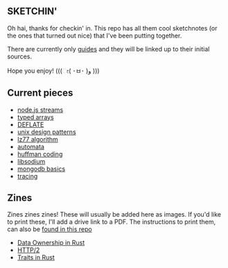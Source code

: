 ## SKETCHIN'

Oh hai, thanks for checkin' in. This repo has all them cool sketchnotes (or the
ones that turned out nice) that I've been putting together. 

There are currently only
[guides](https://github.com/lrlna/sketchin/tree/master/guides) and they will be
linked up to their initial sources. 

Hope you enjoy! (((ೕ( ･ㅂ･ )و )))

## Current pieces

- [node.js streams](https://github.com/lrlna/sketchin/blob/master/guides/node-streams.md)
- [typed arrays](https://github.com/lrlna/sketchin/blob/master/guides/typed-arrays.md)
- [DEFLATE](https://github.com/lrlna/sketchin/blob/master/guides/deflate.md)
- [unix design patterns](https://github.com/lrlna/sketchin/blob/master/guides/unix-design-patterns.md)
- [lz77 algorithm](https://github.com/lrlna/sketchin/blob/master/guides/lz77.md)
- [automata](https://github.com/lrlna/sketchin/blob/master/guides/automata.md)
- [huffman coding](https://github.com/lrlna/sketchin/blob/master/guides/huffman-trees.md)
- [libsodium](https://github.com/lrlna/sketchin/blob/master/guides/libsodium.md)
- [mongodb basics](https://github.com/lrlna/sketchin/blob/master/guides/mongodb-basics.md)
- [tracing](https://github.com/lrlna/sketchin/blob/master/guides/tracing.md)

## Zines
Zines zines zines! These will usually be added here as images. If you'd like to
print these, I'll add a drive link to a PDF. The instructions to print them,
can also be [found in this repo](./zines/instructions.md)

- [Data Ownership in Rust](./zines/data-ownership.md)
- [HTTP/2](./zines/http2.md)
- [Traits in Rust](./zines/rust-traits.md)
